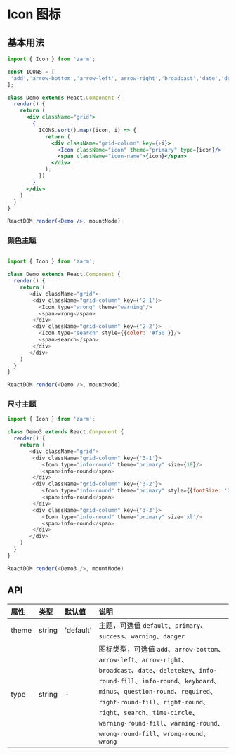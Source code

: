 # Icon 图标



## 基本用法
```jsx
import { Icon } from 'zarm';

const ICONS = [
 'add','arrow-bottom','arrow-left','arrow-right','broadcast','date','deletekey','info-round-fill','info-round','keyboard','minus','question-round','required','right-round-fill','right-round','right','search','time-circle','warning-round-fill','warning-round','wrong-round-fill','wrong-round','wrong'
];

class Demo extends React.Component {
  render() {
    return (
      <div className="grid">
        {
          ICONS.sort().map((icon, i) => {
            return (
              <div className="grid-column" key={+i}>
                <Icon className="icon" theme="primary" type={icon}/>
                <span className="icon-name">{icon}</span>
              </div>
            );
          })
        }
      </div>
    )
  }
}

ReactDOM.render(<Demo />, mountNode);
```

 ### 颜色主题
```js

import { Icon } from 'zarm';

class Demo extends React.Component {
  render() {
    return (
       <div className="grid">
        <div className="grid-column" key={'2-1'}>
          <Icon type="wrong" theme="warning"/>
          <span>wrong</span>
        </div>
        <div className="grid-column" key={'2-2'}>
          <Icon type="search" style={{color: '#f50'}}/>
          <span>search</span>
        </div>
       </div>
    )
  }
}

ReactDOM.render(<Demo />, mountNode)
```

### 尺寸主题
```js
import { Icon } from 'zarm';

class Demo3 extends React.Component {
  render() {
    return (
       <div className="grid">
        <div className="grid-column" key={'3-1'}>
           <Icon type="info-round" theme="primary" size={18}/>
           <span>info-round</span>
        </div>
        <div className="grid-column" key={'3-2'}>
           <Icon type="info-round" theme="primary" style={{fontSize: '26px'}}/>
           <span>info-round</span>
        </div>
        <div className="grid-column" key={'3-3'}>
           <Icon type="info-round" theme="primary" size='xl'/>
           <span>info-round</span>
        </div>
       </div>
    )
  }
}

ReactDOM.render(<Demo3 />, mountNode)
```


## API

| 属性 | 类型 | 默认值 | 说明 |
| :--- | :--- | :--- | :--- |
| theme | string | 'default' | 主题，可选值 `default`、`primary`、`success`、`warning`、`danger` |
| type | string | - | 图标类型，可选值  `add`、`arrow-bottom`、`arrow-left`、`arrow-right`、`broadcast`、`date`、`deletekey`、`info-round-fill`、`info-round`、`keyboard`、`minus`、`question-round`、`required`、`right-round-fill`、`right-round`、`right`、`search`、`time-circle`、`warning-round-fill`、`warning-round`、`wrong-round-fill`、`wrong-round`、`wrong`|
